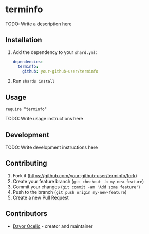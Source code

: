 # terminfo

TODO: Write a description here

## Installation

1. Add the dependency to your `shard.yml`:

   ```yaml
   dependencies:
     terminfo:
       github: your-github-user/terminfo
   ```

2. Run `shards install`

## Usage

```crystal
require "terminfo"
```

TODO: Write usage instructions here

## Development

TODO: Write development instructions here

## Contributing

1. Fork it (<https://github.com/your-github-user/terminfo/fork>)
2. Create your feature branch (`git checkout -b my-new-feature`)
3. Commit your changes (`git commit -am 'Add some feature'`)
4. Push to the branch (`git push origin my-new-feature`)
5. Create a new Pull Request

## Contributors

- [Davor Ocelic](https://github.com/your-github-user) - creator and maintainer
